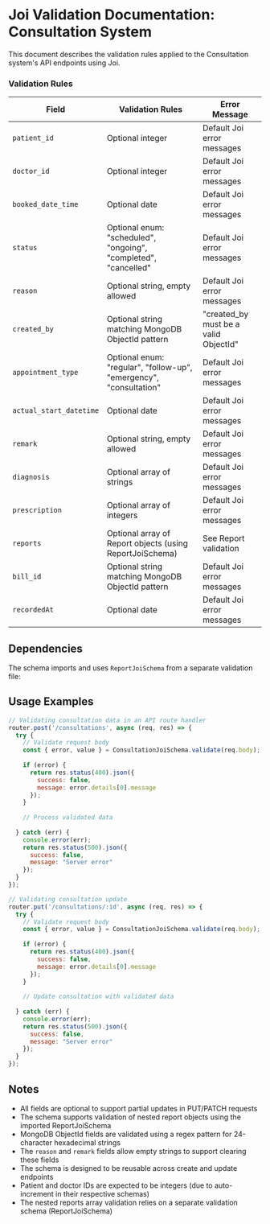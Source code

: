 # Joi Validation Documentation: Consultation System

This document describes the validation rules applied to the Consultation system's API endpoints using Joi.

### Validation Rules

| Field | Validation Rules | Error Message |
|-------|------------------|---------------|
| `patient_id` | Optional integer | Default Joi error messages |
| `doctor_id` | Optional integer | Default Joi error messages |
| `booked_date_time` | Optional date | Default Joi error messages |
| `status` | Optional enum: "scheduled", "ongoing", "completed", "cancelled" | Default Joi error messages |
| `reason` | Optional string, empty allowed | Default Joi error messages |
| `created_by` | Optional string matching MongoDB ObjectId pattern | "created_by must be a valid ObjectId" |
| `appointment_type` | Optional enum: "regular", "follow-up", "emergency", "consultation" | Default Joi error messages |
| `actual_start_datetime` | Optional date | Default Joi error messages |
| `remark` | Optional string, empty allowed | Default Joi error messages |
| `diagnosis` | Optional array of strings | Default Joi error messages |
| `prescription` | Optional array of integers | Default Joi error messages |
| `reports` | Optional array of Report objects (using ReportJoiSchema) | See Report validation |
| `bill_id` | Optional string matching MongoDB ObjectId pattern | Default Joi error messages |
| `recordedAt` | Optional date | Default Joi error messages |

## Dependencies

The schema imports and uses `ReportJoiSchema` from a separate validation file:

## Usage Examples

```javascript
// Validating consultation data in an API route handler
router.post('/consultations', async (req, res) => {
  try {
    // Validate request body
    const { error, value } = ConsultationJoiSchema.validate(req.body);
    
    if (error) {
      return res.status(400).json({
        success: false,
        message: error.details[0].message
      });
    }
    
    // Process validated data
    
  } catch (err) {
    console.error(err);
    return res.status(500).json({
      success: false,
      message: "Server error"
    });
  }
});

// Validating consultation update
router.put('/consultations/:id', async (req, res) => {
  try {
    // Validate request body
    const { error, value } = ConsultationJoiSchema.validate(req.body);
    
    if (error) {
      return res.status(400).json({
        success: false,
        message: error.details[0].message
      });
    }
    
    // Update consultation with validated data
    
  } catch (err) {
    console.error(err);
    return res.status(500).json({
      success: false,
      message: "Server error"
    });
  }
});
```

## Notes

- All fields are optional to support partial updates in PUT/PATCH requests
- The schema supports validation of nested report objects using the imported ReportJoiSchema
- MongoDB ObjectId fields are validated using a regex pattern for 24-character hexadecimal strings
- The `reason` and `remark` fields allow empty strings to support clearing these fields
- The schema is designed to be reusable across create and update endpoints
- Patient and doctor IDs are expected to be integers (due to auto-increment in their respective schemas)
- The nested reports array validation relies on a separate validation schema (ReportJoiSchema)
